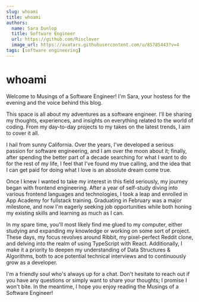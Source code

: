```yaml
---
slug: whoami
title: whoami
authors:
  name: Sara Dunlop
  title: Software Engineer
  url: https://github.com/Risclover
  image_url: https://avatars.githubusercontent.com/u/85785443?v=4
tags: [software engineering]
---
```


# whoami

Welcome to Musings of a Software Engineer! I'm Sara, your hostess for the evening and the voice behind this blog.

This space is all about my adventures as a software engineer. I'll be sharing my thoughts, experiences, and insights on everything related to the world of coding. From my day-to-day projects to my takes on the latest trends, I aim to cover it all.

I hail from sunny California. Over the years, I've developed a serious passion for software engineering, and I am over the moon about it; finally, after spending the better part of a decade searching for what I want to do for the rest of my life, I feel that I've found my true calling, and the idea that I can get paid for doing what I love is an absolute dream come true.

Once I knew I wanted to take my interest in this field seriously, my journey began with frontend engineering. After a year of self-study diving into various frontend languages and technologies, I took a leap and enrolled in App Academy for fullstack training. Graduating in February was a major milestone, and now I'm eagerly seeking job opportunities while both honing my existing skills and learning as much as I can.

In my spare time, you'll most likely find me glued to my computer, either studying and expanding my knowledge or working on some sort of project. These days, my focus revolves around Ribbit, my pixel-perfect Reddit clone, and delving into the realm of using TypeScript with React. Additionally, I make it a priority to deepen my understanding of Data Structures & Algorithms, both to ace potential technical interviews and to continuously grow as a developer.

I'm a friendly soul who's always up for a chat. Don't hesitate to reach out if you have any questions or simply want to share your thoughts; I promise I won't bite. In the meantime, I hope you enjoy reading the Musings of a Software Engineer!
